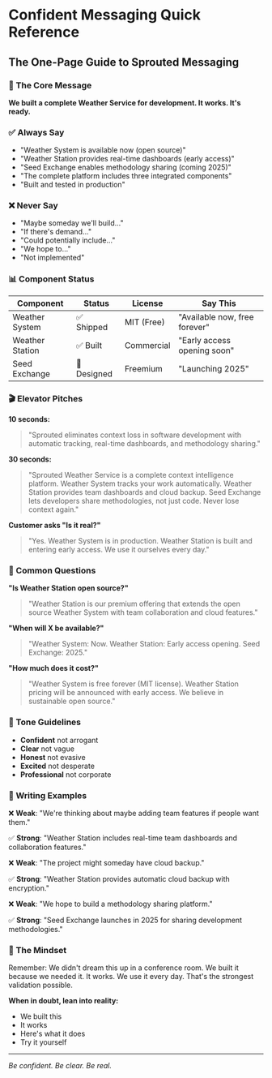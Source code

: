 # Confident Messaging Quick Reference

## The One-Page Guide to Sprouted Messaging

### 🎯 The Core Message

**We built a complete Weather Service for development. It works. It's ready.**

### ✅ Always Say

- "Weather System is available now (open source)"
- "Weather Station provides real-time dashboards (early access)"  
- "Seed Exchange enables methodology sharing (coming 2025)"
- "The complete platform includes three integrated components"
- "Built and tested in production"

### ❌ Never Say

- "Maybe someday we'll build..."
- "If there's demand..."
- "Could potentially include..."
- "We hope to..."
- "Not implemented"

### 📊 Component Status

| Component | Status | License | Say This |
|-----------|---------|----------|-----------|
| Weather System | ✅ Shipped | MIT (Free) | "Available now, free forever" |
| Weather Station | ✅ Built | Commercial | "Early access opening soon" |
| Seed Exchange | 📐 Designed | Freemium | "Launching 2025" |

### 🎬 Elevator Pitches

**10 seconds:**
> "Sprouted eliminates context loss in software development with automatic tracking, real-time dashboards, and methodology sharing."

**30 seconds:**
> "Sprouted Weather Service is a complete context intelligence platform. Weather System tracks your work automatically. Weather Station provides team dashboards and cloud backup. Seed Exchange lets developers share methodologies, not just code. Never lose context again."

**Customer asks "Is it real?"**
> "Yes. Weather System is in production. Weather Station is built and entering early access. We use it ourselves every day."

### 💬 Common Questions

**"Is Weather Station open source?"**
> "Weather Station is our premium offering that extends the open source Weather System with team collaboration and cloud features."

**"When will X be available?"**
> "Weather System: Now. Weather Station: Early access opening. Seed Exchange: 2025."

**"How much does it cost?"**
> "Weather System is free forever (MIT license). Weather Station pricing will be announced with early access. We believe in sustainable open source."

### 🎨 Tone Guidelines

- **Confident** not arrogant
- **Clear** not vague  
- **Honest** not evasive
- **Excited** not desperate
- **Professional** not corporate

### 📝 Writing Examples

❌ **Weak**: "We're thinking about maybe adding team features if people want them."

✅ **Strong**: "Weather Station includes real-time team dashboards and collaboration features."

❌ **Weak**: "The project might someday have cloud backup."

✅ **Strong**: "Weather Station provides automatic cloud backup with encryption."

❌ **Weak**: "We hope to build a methodology sharing platform."

✅ **Strong**: "Seed Exchange launches in 2025 for sharing development methodologies."

### 🚀 The Mindset

Remember: We didn't dream this up in a conference room. We built it because we needed it. It works. We use it every day. That's the strongest validation possible.

**When in doubt, lean into reality:**
- We built this
- It works
- Here's what it does
- Try it yourself

---

*Be confident. Be clear. Be real.*